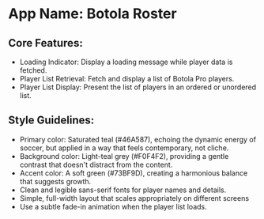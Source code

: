 # **App Name**: Botola Roster

## Core Features:

- Loading Indicator: Display a loading message while player data is fetched.
- Player List Retrieval: Fetch and display a list of Botola Pro players.
- Player List Display: Present the list of players in an ordered or unordered list.

## Style Guidelines:

- Primary color: Saturated teal (#46A587), echoing the dynamic energy of soccer, but applied in a way that feels contemporary, not cliche.
- Background color: Light-teal grey (#F0F4F2), providing a gentle contrast that doesn't distract from the content.
- Accent color: A soft green (#73BF9D), creating a harmonious balance that suggests growth.
- Clean and legible sans-serif fonts for player names and details.
- Simple, full-width layout that scales appropriately on different screens
- Use a subtle fade-in animation when the player list loads.